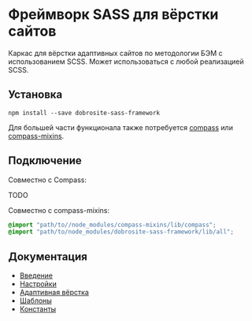# Фреймворк SASS для вёрстки сайтов

Каркас для вёрстки адаптивных сайтов по методологии БЭМ с использованием SCSS. Может использоваться
с любой реализацией SCSS.

## Установка

    npm install --save dobrosite-sass-framework

Для большей части функционала также потребуется [compass](https://www.npmjs.com/package/compass) или
[compass-mixins](https://github.com/Igosuki/compass-mixins).

## Подключение

Совместно с Compass:

TODO

Совместно с compass-mixins:

```scss
@import "path/to//node_modules/compass-mixins/lib/compass";
@import "path/to/node_modules/dobrosite-sass-framework/lib/all";
```

## Документация

- [Введение](docs/intro.ru.md)
- [Настройки](docs/settings.ru.md)
- [Адаптивная вёрстка](docs/adaptive.ru.md)
- [Шаблоны](docs/templates.ru.md)
- [Константы](docs/constants.ru.md)
